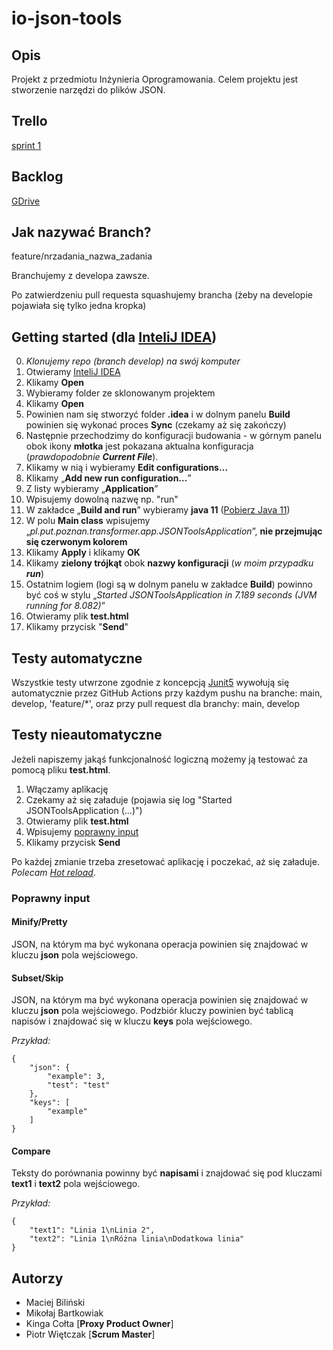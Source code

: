 # io-json-tools
## Opis
Projekt z przedmiotu Inżynieria Oprogramowania. Celem projektu jest stworzenie narzędzi do plików JSON.

## Trello
[sprint 1](https://trello.com/b/9nFRFUl8/sprint1)

## Backlog
[GDrive](https://docs.google.com/spreadsheets/d/1BYmtHcCASf_tXP3-bAaPyoInwj0TD9TU/edit?usp=sharing&ouid=117444929924556355691&rtpof=true&sd=true)

## Jak nazywać Branch?
feature/nrzadania_nazwa_zadania

Branchujemy z developa zawsze.

Po zatwierdzeniu pull requesta squashujemy brancha (żeby na developie pojawiała się tylko jedna kropka)

## Getting started (dla [InteliJ IDEA](https://www.jetbrains.com/idea/))
0. _Klonujemy repo (branch develop) na swój komputer_
1. Otwieramy [InteliJ IDEA](https://www.jetbrains.com/idea/)
2. Klikamy **Open**
3. Wybieramy folder ze sklonowanym projektem
4. Klikamy **Open**
5. Powinien nam się stworzyć folder **.idea** i w dolnym panelu **Build** powinien się wykonać proces **Sync** (czekamy aż się zakończy)
6. Następnie przechodzimy do konfiguracji budowania - w górnym panelu obok ikony **młotka** jest pokazana aktualna konfiguracja (*prawdopodobnie **Current File***).
7. Klikamy w nią i wybieramy **Edit configurations…**
8. Klikamy „**Add new run configuration…**”
9. Z listy wybieramy „**Application**”
10. Wpisujemy dowolną nazwę np. "run"
11. W zakładce „**Build and run**” wybieramy **java 11** ([Pobierz Java 11](https://www.oracle.com/pl/java/technologies/javase/jdk11-archive-downloads.html))
12. W polu **Main class** wpisujemy „*pl.put.poznan.transformer.app.JSONToolsApplication*”, **nie przejmując się czerwonym kolorem**
13. Klikamy **Apply** i klikamy **OK**
14. Klikamy **zielony trójkąt** obok **nazwy konfiguracji** (*w moim przypadku **run***)
15. Ostatnim logiem (logi są w dolnym panelu w zakładce **Build**) powinno być coś w stylu „_Started JSONToolsApplication in 7.189 seconds (JVM running for 8.082)_”
16. Otwieramy plik **test.html**
17. Klikamy przycisk "**Send**"

## Testy automatyczne 
Wszystkie testy utwrzone zgodnie z koncepcją [Junit5](https://junit.org/junit5/docs/current/user-guide/#writing-tests) wywołują się automatycznie przez GitHub Actions przy każdym pushu na branche: main, develop, 'feature/*', oraz przy pull request dla branchy: main, develop

## Testy nieautomatyczne
Jeżeli napiszemy jakąś funkcjonalność logiczną możemy ją testować za pomocą pliku **test.html**.

1. Włączamy aplikację
2. Czekamy aż się załaduje (pojawia się log "Started JSONToolsApplication (...)")
3. Otwieramy plik **test.html**
4. Wpisujemy [poprawny input](#input)
5. Klikamy przycisk **Send**

Po każdej zmianie trzeba zresetować aplikację i poczekać, aż się załaduje. 
_Polecam [Hot reload](https://stackoverflow.com/questions/23155244/spring-boot-hotswap-with-intellij-ide)_.

<a id="input"></a>
### Poprawny input
#### Minify/Pretty
JSON, na którym ma być wykonana operacja powinien się znajdować w kluczu **json** pola wejściowego.
#### Subset/Skip
JSON, na którym ma być wykonana operacja powinien się znajdować w kluczu **json** pola wejściowego. Podzbiór kluczy powinien być tablicą napisów i znajdować się w kluczu **keys** pola wejściowego.

_Przykład:_

    {
        "json": {
            "example": 3,
            "test": "test"
        },
        "keys": [
            "example"
        ]
    }
#### Compare
Teksty do porównania powinny być **napisami** i znajdować się pod kluczami **text1** i **text2** pola wejściowego.

_Przykład:_

    {
        "text1": "Linia 1\nLinia 2",
        "text2": "Linia 1\nRóżna linia\nDodatkowa linia"
    }

## Autorzy
- Maciej Biliński
- Mikołaj Bartkowiak
- Kinga Cołta [**Proxy Product Owner**]
- Piotr Więtczak [**Scrum Master**]
